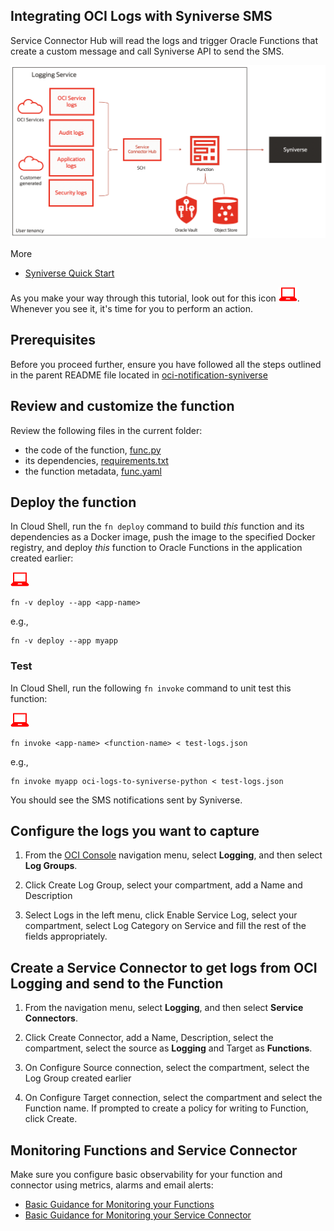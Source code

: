 ## Integrating OCI Logs with Syniverse SMS

Service Connector Hub will read the logs and trigger Oracle Functions that create a custom message and call Syniverse API to send the SMS.

![workflow](./images/workflow_log.png)

More
- [Syniverse Quick Start](https://sdcsupport.syniverse.com/hc/en-us/articles/236185587-SCG-Quick-Start-guide)


As you make your way through this tutorial, look out for this icon ![user input icon](./images/userinput.png).
Whenever you see it, it's time for you to perform an action.


## Prerequisites

Before you proceed further, ensure you have followed all the steps outlined 
in the parent README file located in [oci-notification-syniverse](../README.md)


## Review and customize the function

Review the following files in the current folder:
* the code of the function, [func.py](./func.py)
* its dependencies, [requirements.txt](./requirements.txt)
* the function metadata, [func.yaml](./func.yaml)


## Deploy the function

In Cloud Shell, run the `fn deploy` command to build *this* function and its dependencies as a Docker image, 
push the image to the specified Docker registry, and deploy *this* function to Oracle Functions 
in the application created earlier:

![user input icon](./images/userinput.png)
```
fn -v deploy --app <app-name>
```
e.g.,
```
fn -v deploy --app myapp
```

### Test

In Cloud Shell, run the following `fn invoke` command to unit test this function:

![user input icon](./images/userinput.png)
```
fn invoke <app-name> <function-name> < test-logs.json
```
e.g., 
```
fn invoke myapp oci-logs-to-syniverse-python < test-logs.json
```

You should see the SMS notifications sent by Syniverse.


## Configure the logs you want to capture

1. From the [OCI Console](https://cloud.oracle.com) navigation menu, select **Logging**, and then select **Log Groups**.

2. Click Create Log Group, select your compartment, add a Name and Description

3. Select Logs in the left menu, click Enable Service Log, select your compartment, select Log Category on Service and fill the rest of the fields appropriately.


## Create a Service Connector to get logs from OCI Logging and send to the Function

1. From the navigation menu, select **Logging**, and then select **Service Connectors**.

2. Click Create Connector, add a Name, Description, select the compartment, select the source as **Logging** and Target as **Functions**.
    
3. On Configure Source connection, select the compartment, select the Log Group created earlier

4. On Configure Target connection, select the compartment and select the Function name. If prompted to create a policy for writing to Function, click Create.


## Monitoring Functions and Service Connector

Make sure you configure basic observability for your function and connector using metrics, alarms and email alerts:
* [Basic Guidance for Monitoring your Functions](../basic-observability/functions.md)
* [Basic Guidance for Monitoring your Service Connector](../basic-observability/service-connector-hub.md)


